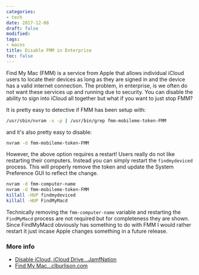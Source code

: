```yaml
---
categories:
- tech
date: 2017-12-08
draft: false
modified:
tags:
- macos
title: Disable FMM in Enterprise
toc: false
---
```


Find My Mac (FMM) is a service from Apple that allows individual iCloud users to locate their devices as long as they are signed in and the device has a valid internet connection. The problem, in enterprise, is we often do not want these services up and running due to security. You can disable the ability to sign into iCloud all together but what if you want to just stop FMM?

It is pretty easy to detective if FMM has been setup with:

```bash
/usr/sbin/nvram -x -p | /usr/bin/grep fmm-mobileme-token-FMM
```

and it's also pretty easy to disable:

```bash
nvram -d fmm-mobileme-token-FMM
```

However, the above option requires a restart! Users really do not like restarting their computers. Instead you can simply restart the `findmydeviced` process. This will properly remove the token and update the System Preference GUI to reflect the change.

```bash
nvram -d fmm-computer-name
nvram -d fmm-mobileme-token-FMM
killall -HUP findmydeviced
killall -HUP FindMyMacd
```

Technically removing the `fmm-computer-name` variable and restarting the `FindMyMacd` process are not required but for completeness they are shown. Since FindMyMacd obviously has something to do with FMM I would rather restart it just incase Apple changes something in a future release.


### More info
* [Disable iCloud, iCloud Drive...JamfNation](https://www.jamf.com/jamf-nation/discussions/19085/disable-icloud-icloud-drive-and-find-my-mac-on-existing-systems)
* [Find My Mac...clburlison.com](https://clburlison.com/find-my-mac/)
